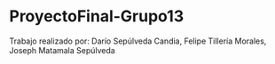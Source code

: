 # ProyectoFinal-Grupo13
Trabajo realizado por: Darío Sepúlveda Candia, Felipe Tillería Morales, Joseph Matamala Sepúlveda
